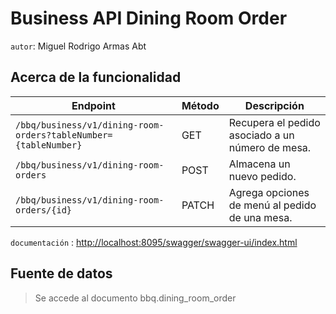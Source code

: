 # Business API Dining Room Order
`autor`: Miguel Rodrigo Armas Abt

## Acerca de la funcionalidad
| Endpoint | Método | Descripción
| ------------- | ------------------------------ |---------- |
| `/bbq/business/v1/dining-room-orders?tableNumber={tableNumber}`| GET | Recupera el pedido asociado a un número de mesa.|
| `/bbq/business/v1/dining-room-orders`| POST | Almacena un nuevo pedido.|
| `/bbq/business/v1/dining-room-orders/{id}`| PATCH | Agrega opciones de menú al pedido de una mesa.|

`documentación` : <http://localhost:8095/swagger/swagger-ui/index.html>

## Fuente de datos
> Se accede al documento bbq.dining_room_order


